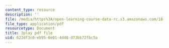 ```yaml
---
content_type: resource
description: ''
file: /media/https%3A/open-learning-course-data-rc.s3.amazonaws.com/18-01sc-single-variable-calculus-fall-2010/622df3c0eb950e014d48d73bb72fbc5a_sRIDVAcoG5A.pdf
file_type: application/pdf
resourcetype: Document
title: 3play pdf file
uid: 622df3c0-eb95-0e01-4d48-d73bb72fbc5a
---
```

